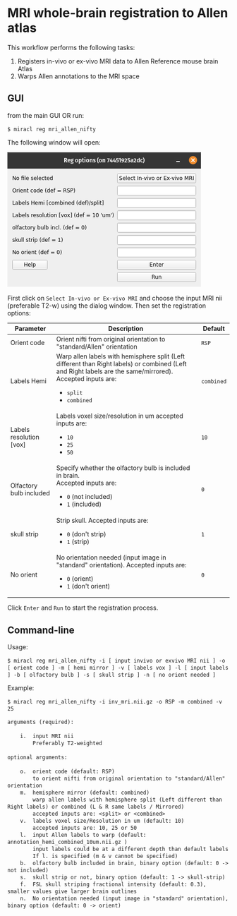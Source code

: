 # MRI whole-brain registration to Allen atlas

This workflow performs the following tasks:

1) Registers in-vivo or ex-vivo MRI data to Allen Reference mouse brain Atlas
2) Warps Allen annotations to the MRI space

## GUI

from the main GUI OR run:

```
$ miracl reg mri_allen_nifty
```

The following window will open:

![](reg_options.png)

First click on `Select In-vivo or Ex-vivo MRI` and choose the input MRI nii 
(preferable T2-w) using the dialog window. Then set the registration options:

| Parameter | Description | Default |
| ---       | ---         | ---     |
| Orient code | Orient nifti from original orientation to "standard/Allen" orientation | `RSP` |
| Labels Hemi | Warp allen labels with hemisphere split (Left different than Right labels) or combined (Left and Right labels are the same/mirrored). Accepted inputs are: <ul><li>`split`</li><li>`combined`</li></ul> | `combined` |
| Labels resolution [vox] | Labels voxel size/resolution in um accepted inputs are: <ul><li>`10`</li><li>`25`</li><li>`50`</li></ul> | `10` |
| Olfactory bulb included | Specify whether the olfactory bulb is included in brain. <br>Accepted inputs are: <ul><li>`0` (not included)</li><li>`1` (included)</li></ul> | `0` |
| skull strip | Strip skull. Accepted inputs are: <ul><li>`0` (don't strip)</li><li>`1` (strip)</li></ul> | `1` |
| No orient | No orientation needed (input image in "standard" orientation). Accepted inputs are: <ul><li>`0` (orient)</li><li>`1` (don't orient)</li></ul> | `0` |

Click `Enter` and `Run` to start the registration process.

## Command-line

Usage:

```
$ miracl reg mri_allen_nifty -i [ input invivo or exvivo MRI nii ] -o [ orient code ] -m [ hemi mirror ] -v [ labels vox ] -l [ input labels ] -b [ olfactory bulb ] -s [ skull strip ] -n [ no orient needed ]
```

Example:

```
$ miracl reg mri_allen_nifty -i inv_mri.nii.gz -o RSP -m combined -v 25
```

```
arguments (required):

    i.  input MRI nii
        Preferably T2-weighted

optional arguments:

    o.  orient code (default: RSP)
        to orient nifti from original orientation to "standard/Allen" orientation
    m.  hemisphere mirror (default: combined)
        warp allen labels with hemisphere split (Left different than Right labels) or combined (L & R same labels / Mirrored)
        accepted inputs are: <split> or <combined>
    v.  labels voxel size/Resolution in um (default: 10)
        accepted inputs are: 10, 25 or 50
    l.  input Allen labels to warp (default: annotation_hemi_combined_10um.nii.gz )
        input labels could be at a different depth than default labels
        If l. is specified (m & v cannot be specified)
    b.  olfactory bulb included in brain, binary option (default: 0 -> not included)
    s.  skull strip or not, binary option (default: 1 -> skull-strip)
    f.  FSL skull striping fractional intensity (default: 0.3), smaller values give larger brain outlines
    n.  No orientation needed (input image in "standard" orientation), binary option (default: 0 -> orient)
```
